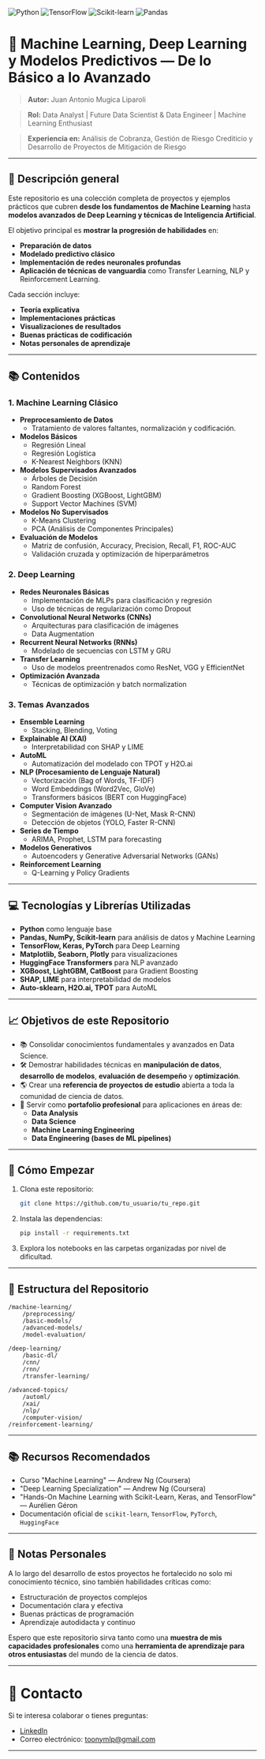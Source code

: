 ![Python](https://img.shields.io/badge/Python-3776AB?style=for-the-badge&logo=python&logoColor=white)
![TensorFlow](https://img.shields.io/badge/TensorFlow-FF6F00?style=for-the-badge&logo=tensorflow&logoColor=white)
![Scikit-learn](https://img.shields.io/badge/Scikit--Learn-F7931E?style=for-the-badge&logo=scikit-learn&logoColor=white)
![Pandas](https://img.shields.io/badge/Pandas-150458?style=for-the-badge&logo=pandas&logoColor=white)

# 🧠 Machine Learning, Deep Learning y Modelos Predictivos — De lo Básico a lo Avanzado

> **Autor:** Juan Antonio Mugica Liparoli

> **Rol:** Data Analyst | Future Data Scientist & Data Engineer | Machine Learning Enthusiast

> **Experiencia en:** Análisis de Cobranza, Gestión de Riesgo Crediticio y Desarrollo de Proyectos de Mitigación de Riesgo

---

## 🚀 Descripción general

Este repositorio es una colección completa de proyectos y ejemplos prácticos que cubren **desde los fundamentos de Machine Learning** hasta **modelos avanzados de Deep Learning y técnicas de Inteligencia Artificial**.

El objetivo principal es **mostrar la progresión de habilidades** en:
- **Preparación de datos**
- **Modelado predictivo clásico**
- **Implementación de redes neuronales profundas**
- **Aplicación de técnicas de vanguardia** como Transfer Learning, NLP y Reinforcement Learning.

Cada sección incluye:
- **Teoría explicativa**
- **Implementaciones prácticas**
- **Visualizaciones de resultados**
- **Buenas prácticas de codificación**
- **Notas personales de aprendizaje**

---

## 📚 Contenidos

### 1. Machine Learning Clásico
- **Preprocesamiento de Datos**
  - Tratamiento de valores faltantes, normalización y codificación.
- **Modelos Básicos**
  - Regresión Lineal
  - Regresión Logística
  - K-Nearest Neighbors (KNN)
- **Modelos Supervisados Avanzados**
  - Árboles de Decisión
  - Random Forest
  - Gradient Boosting (XGBoost, LightGBM)
  - Support Vector Machines (SVM)
- **Modelos No Supervisados**
  - K-Means Clustering
  - PCA (Análisis de Componentes Principales)
- **Evaluación de Modelos**
  - Matriz de confusión, Accuracy, Precision, Recall, F1, ROC-AUC
  - Validación cruzada y optimización de hiperparámetros

### 2. Deep Learning
- **Redes Neuronales Básicas**
  - Implementación de MLPs para clasificación y regresión
  - Uso de técnicas de regularización como Dropout
- **Convolutional Neural Networks (CNNs)**
  - Arquitecturas para clasificación de imágenes
  - Data Augmentation
- **Recurrent Neural Networks (RNNs)**
  - Modelado de secuencias con LSTM y GRU
- **Transfer Learning**
  - Uso de modelos preentrenados como ResNet, VGG y EfficientNet
- **Optimización Avanzada**
  - Técnicas de optimización y batch normalization

### 3. Temas Avanzados
- **Ensemble Learning**
  - Stacking, Blending, Voting
- **Explainable AI (XAI)**
  - Interpretabilidad con SHAP y LIME
- **AutoML**
  - Automatización del modelado con TPOT y H2O.ai
- **NLP (Procesamiento de Lenguaje Natural)**
  - Vectorización (Bag of Words, TF-IDF)
  - Word Embeddings (Word2Vec, GloVe)
  - Transformers básicos (BERT con HuggingFace)
- **Computer Vision Avanzado**
  - Segmentación de imágenes (U-Net, Mask R-CNN)
  - Detección de objetos (YOLO, Faster R-CNN)
- **Series de Tiempo**
  - ARIMA, Prophet, LSTM para forecasting
- **Modelos Generativos**
  - Autoencoders y Generative Adversarial Networks (GANs)
- **Reinforcement Learning**
  - Q-Learning y Policy Gradients

---

## 💻 Tecnologías y Librerías Utilizadas
- **Python** como lenguaje base
- **Pandas, NumPy, Scikit-learn** para análisis de datos y Machine Learning
- **TensorFlow, Keras, PyTorch** para Deep Learning
- **Matplotlib, Seaborn, Plotly** para visualizaciones
- **HuggingFace Transformers** para NLP avanzado
- **XGBoost, LightGBM, CatBoost** para Gradient Boosting
- **SHAP, LIME** para interpretabilidad de modelos
- **Auto-sklearn, H2O.ai, TPOT** para AutoML

---

## 📈 Objetivos de este Repositorio

- 📚 Consolidar conocimientos fundamentales y avanzados en Data Science.
- 🛠️ Demostrar habilidades técnicas en **manipulación de datos**, **desarrollo de modelos**, **evaluación de desempeño** y **optimización**.
- 🌎 Crear una **referencia de proyectos de estudio** abierta a toda la comunidad de ciencia de datos.
- 💼 Servir como **portafolio profesional** para aplicaciones en áreas de:
  - **Data Analysis**
  - **Data Science**
  - **Machine Learning Engineering**
  - **Data Engineering (bases de ML pipelines)**

---

## 🚀 Cómo Empezar

1. Clona este repositorio:
   ```bash
   git clone https://github.com/tu_usuario/tu_repo.git
   ```
2. Instala las dependencias:
   ```bash
   pip install -r requirements.txt
   ```
3. Explora los notebooks en las carpetas organizadas por nivel de dificultad.

---

## 🧩 Estructura del Repositorio
```plaintext
/machine-learning/
    /preprocessing/
    /basic-models/
    /advanced-models/
    /model-evaluation/

/deep-learning/
    /basic-dl/
    /cnn/
    /rnn/
    /transfer-learning/

/advanced-topics/
    /automl/
    /xai/
    /nlp/
    /computer-vision/
/reinforcement-learning/
```

---

## 📚 Recursos Recomendados
- Curso "Machine Learning" — Andrew Ng (Coursera)
- "Deep Learning Specialization" — Andrew Ng (Coursera)
- "Hands-On Machine Learning with Scikit-Learn, Keras, and TensorFlow" — Aurélien Géron
- Documentación oficial de `scikit-learn`, `TensorFlow`, `PyTorch`, `HuggingFace`

---

## 🌟 Notas Personales

A lo largo del desarrollo de estos proyectos he fortalecido no solo mi conocimiento técnico, sino también habilidades críticas como:
- Estructuración de proyectos complejos
- Documentación clara y efectiva
- Buenas prácticas de programación
- Aprendizaje autodidacta y continuo

Espero que este repositorio sirva tanto como una **muestra de mis capacidades profesionales** como una **herramienta de aprendizaje para otros entusiastas** del mundo de la ciencia de datos.

---

# 📩 Contacto
Si te interesa colaborar o tienes preguntas:
- [LinkedIn](https://www.linkedin.com/in/juan-antonio-mugica/)
- Correo electrónico: toonymlp@gmail.com

---
